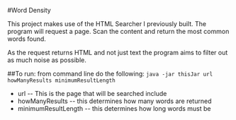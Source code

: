 #Word Density

This project makes use of the HTML Searcher I previously built.
The program will request a page. Scan the content and return the most common words found.

As the request returns HTML and not just text the program aims to filter out as much noise as possible.

##To run:
	from command line do the following:
	 `java -jar thisJar url howManyResults minimumResultLength`
- url -- This is the page that will be searched include
- howManyResults -- this determines how many words are returned
- minimumResultLength -- this determines how long words must be
